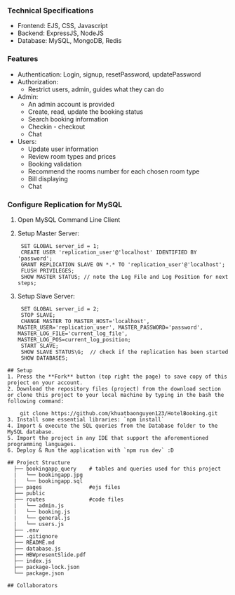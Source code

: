### Technical Specifications
* Frontend: EJS, CSS, Javascript
* Backend: ExpressJS, NodeJS
* Database: MySQL, MongoDB, Redis

### Features
- Authentication: Login, signup, resetPassword, updatePassword
- Authorization:
  - Restrict users, admin, guides what they can do
- Admin:
  - An admin account is provided
  - Create, read, update the booking status
  - Search booking information 
  - Checkin - checkout
  - Chat
- Users:
  - Update user information
  - Review room types and prices
  - Booking validation
  - Recommend the rooms number for each chosen room type 
  - Bill displaying
  - Chat

### Configure Replication for MySQL
1. Open MySQL Command Line Client
2. Setup Master Server:
   ```
    SET GLOBAL server_id = 1;
    CREATE USER 'replication_user'@'localhost' IDENTIFIED BY 'password'; 
    GRANT REPLICATION SLAVE ON *.* TO 'replication_user'@'localhost';
    FLUSH PRIVILEGES;
    SHOW MASTER STATUS; // note the Log File and Log Position for next steps;
   ```

4. Setup Slave Server:
   ```
    SET GLOBAL server_id = 2;
    STOP SLAVE; 
    CHANGE MASTER TO MASTER_HOST='localhost', MASTER_USER='replication_user', MASTER_PASSWORD='password', MASTER_LOG_FILE='current_log_file', MASTER_LOG_POS=current_log_position;
    START SLAVE;
    SHOW SLAVE STATUS\G;  // check if the replication has been started
    SHOW DATABASES;
  ```
## Setup
1. Press the **Fork** button (top right the page) to save copy of this project on your account.
2. Download the repository files (project) from the download section or clone this project to your local machine by typing in the bash the following command:

      git clone https://github.com/khuatbaonguyen123/HotelBooking.git
3. Install some essential libraries: `npm install`
4. Import & execute the SQL queries from the Database folder to the MySQL database.
5. Import the project in any IDE that support the aforementioned programming languages.
6. Deploy & Run the application with `npm run dev` :D

## Project Structure
    ├── bookingapp_query    # tables and queries used for this project
    |   └── bookingapp.jpg
    |   └── bookingapp.sql
    ├── pages               #ejs files
    ├── public              
    ├── routes              #code files
    |   └── admin.js
    |   └── booking.js
    |   └── general.js
    |   └── users.js    
    ├── .env
    ├── .gitignore
    ├── README.md
    ├── database.js
    ├── HBWpresentSlide.pdf
    ├── index.js
    ├── package-lock.json
    └── package.json

## Collaborators
